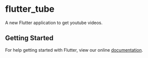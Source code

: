 # flutter_tube

A new Flutter application to get youtube videos.

## Getting Started

For help getting started with Flutter, view our online
[documentation](https://flutter.io/).

